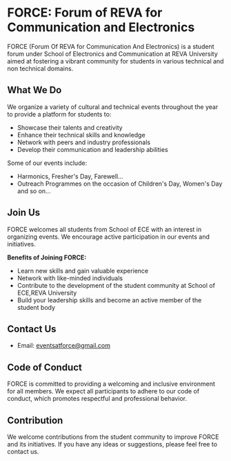 # FORCE: Forum of REVA for Communication and Electronics

FORCE (Forum Of REVA for Communication And Electronics) is a student forum under School of Electronics and Communication at REVA University aimed at fostering a vibrant community for students in various technical and non technical domains.

## What We Do

We organize a variety of cultural and technical events throughout the year to provide a platform for students to:

* Showcase their talents and creativity
* Enhance their technical skills and knowledge
* Network with peers and industry professionals
* Develop their communication and leadership abilities

Some of our events include:

* Harmonics, Fresher's Day, Farewell...
* Outreach Programmes on the occasion of Children's Day, Women's Day and so on...

## Join Us

FORCE welcomes all students from School of ECE with an interest in organizing events. We encourage active participation in our events and initiatives. 

**Benefits of Joining FORCE:**

* Learn new skills and gain valuable experience
* Network with like-minded individuals
* Contribute to the development of the student community at School of ECE,REVA University
* Build your leadership skills and become an active member of the student body

## Contact Us

* Email: eventsatforce@gmail.com

## Code of Conduct

FORCE is committed to providing a welcoming and inclusive environment for all members. We expect all participants to adhere to our code of conduct, which promotes respectful and professional behavior.

## Contribution

We welcome contributions from the student community to improve FORCE and its initiatives. If you have any ideas or suggestions, please feel free to contact us.
